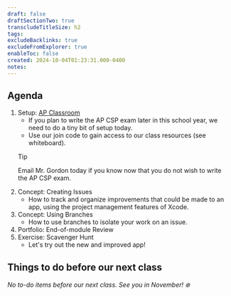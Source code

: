 ```yaml
---
draft: false
draftSectionTwo: true
transcludeTitleSize: h2
tags:
excludeBacklinks: true
excludeFromExplorer: true
enableToc: false
created: 2024-10-04T01:23:31.000-0400
notes: 
---
```

## Agenda
1. Setup: [AP Classroom](https://myap.collegeboard.org/login)
	- If you plan to write the AP CSP exam later in this school year, we need to do a tiny bit of setup today.
	- Use our join code to gain access to our class resources (see whiteboard).
	> [!TIP]
	> 
	> Email Mr. Gordon today if you know now that you do not wish to write the AP CSP exam.
1. Concept: Creating Issues
    - How to track and organize improvements that could be made to an app, using the project management features of Xcode.
 1. Concept: Using Branches
    - How to use branches to isolate your work on an issue.
1. Portfolio: End-of-module Review
2. Exercise: Scavenger Hunt
	- Let's try out the new and improved app!

## Things to do before our next class

_No to-do items before our next class. See you in November! ❄️_